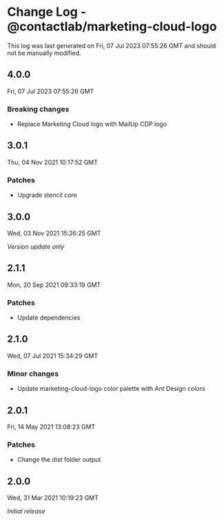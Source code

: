 # Change Log - @contactlab/marketing-cloud-logo

This log was last generated on Fri, 07 Jul 2023 07:55:26 GMT and should not be manually modified.

## 4.0.0
Fri, 07 Jul 2023 07:55:26 GMT

### Breaking changes

- Replace Marketing Cloud logo with MailUp CDP logo

## 3.0.1
Thu, 04 Nov 2021 10:17:52 GMT

### Patches

- Upgrade stencil core

## 3.0.0
Wed, 03 Nov 2021 15:26:25 GMT

_Version update only_

## 2.1.1
Mon, 20 Sep 2021 09:33:19 GMT

### Patches

- Update dependencies

## 2.1.0
Wed, 07 Jul 2021 15:34:29 GMT

### Minor changes

- Update marketing-cloud-logo color palette with Ant Design colors

## 2.0.1
Fri, 14 May 2021 13:08:23 GMT

### Patches

- Change the dist folder output

## 2.0.0
Wed, 31 Mar 2021 10:19:23 GMT

_Initial release_

